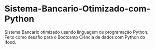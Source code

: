 # Sistema-Bancario-Otimizado-com-Python
Sistema Bancário otimizado usando linguagem de programação Python. Feito como desafio para o Bootcamp Ciência de dados com Python do Ifood.
